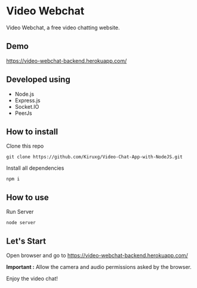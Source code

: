 # Video Webchat

Video Webchat, a free video chatting website.

## Demo

https://video-webchat-backend.herokuapp.com/

## Developed using

- Node.js
- Express.js
- Socket.IO
- PeerJs

## How to install

Clone this repo

    git clone https://github.com/Kiruxg/Video-Chat-App-with-NodeJS.git

Install all dependencies

    npm i

## How to use

Run Server

    node server

## Let's Start

Open browser and go to https://video-webchat-backend.herokuapp.com/

**Important :** Allow the camera and audio permissions asked by the browser.

Enjoy the video chat!
